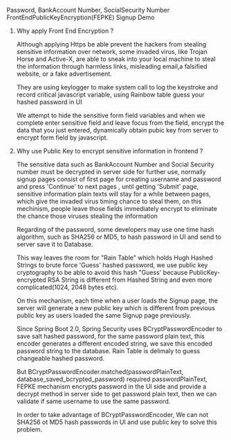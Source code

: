 Password, BankAccount Number, SocialSecurity Number FrontEndPublicKeyEncryption(FEPKE) Signup Demo

1. Why apply Front End Encryption ?
   
   Although applying Https be able prevent the hackers from stealing sensitive information over network, some invaded virus, 
   like Trojan Horse and Active-X, are able to sneak into your local machine to steal the information through harmless links, 
   misleading email,a falsified website, or a fake advertisement.
      
    They are using keylogger to make system call to log the keystroke and record critical javascript variable, using 
    Rainbow table guess your hashed password in UI
      
    We attempt to hide the sensitive form field variables and when we complete enter sensitive field and leave focus from 
    the field, encrypt the data that you just entered, dynamically obtain pubic key from server to encrypt form field by 
    javascript. 


 2. Why use Public Key to encrypt sensitive information in frontend ?
  
    The sensitive data such as BankAccount Number and Social Security number must be decrypted in server side for 
    further use, normally signup pages consist of first page for creating username and password and press 'Continue' to next
    pages , until getting 'Submit' page, sensitive information plain texts will stay for a while between pages, which 
    give the invaded virus timing chance to steal them, on this mechinism, people leave those fields immediately encrypt
    to eliminate the chance those viruses stealing the information

    Regarding of the password, some developers may use one time hash algorithm, such as SHA256 or MD5, to hash password 
    in UI and send to server save it to Database.
       
    This way leaves the room for "Rain Table" which holds Hugh Hashed Strings to brute force 'Guess' hashed password, we 
    use public key cryptography to be able to avoid this hash "Guess' because PublicKey-encrypted RSA String is different 
    from Hashed String and even more complicated(1024, 2048 bytes etc). 
       
    On this mechanism, each time when a user loads the Signup page, the server will generate a new public key which is 
    different from previous public key as users loaded the same Signup page previously.
    
    Since Spring Boot 2.0, Spring Security uses BCryptPasswordEncoder to save salt hashed password, for the same password plain 
    text, this encoder generates a different encoded string, we save this encoded password string to the database. Rain Table is 
    delimaly to guess changeable hashed password.
    
    But BCryptPasswordEncoder.matched(passwordPlainText, database_saved_bcrypted_password) required passwordPlainText, FEPKE 
    mechanism encrypts password in the UI side and provide a decrypt method in server side to get password plain text, then 
    we can validate if same username to use the same password. 
    
    In order to take advantage of BCryptPasswordEncoder, We can not SHA256 ot MD5 hash passwords in UI and use public key 
    to solve this problem.
       
        



